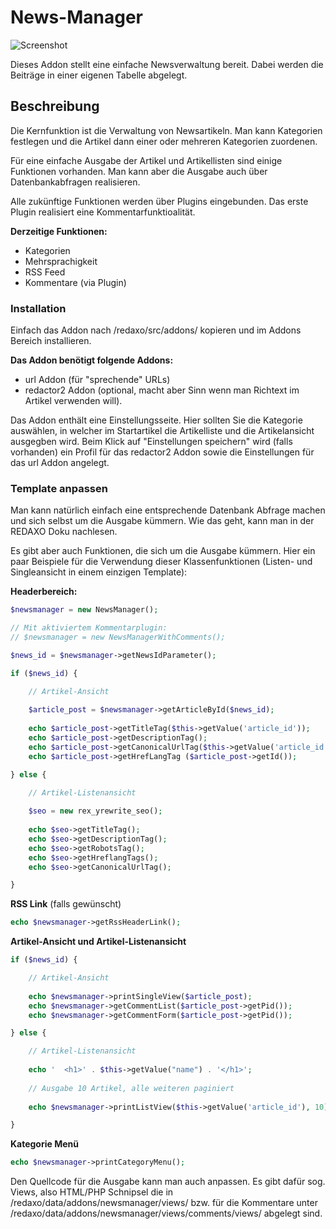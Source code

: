 News-Manager
============

![Screenshot](https://raw.githubusercontent.com/georgkaser/newsmanager/master/screenshot.png)

Dieses Addon stellt eine einfache Newsverwaltung bereit. Dabei werden die Beiträge in einer eigenen Tabelle abgelegt.

## Beschreibung

Die Kernfunktion ist die Verwaltung von Newsartikeln. Man kann Kategorien festlegen und die Artikel dann einer oder mehreren Kategorien zuordenen.

Für eine einfache Ausgabe der Artikel und Artikellisten sind einige Funktionen vorhanden. Man kann aber die Ausgabe auch über Datenbankabfragen realisieren.

Alle zukünftige Funktionen werden über Plugins eingebunden. Das erste Plugin realisiert eine Kommentarfunktioalität.

**Derzeitige Funktionen:**

* Kategorien
* Mehrsprachigkeit
* RSS Feed
* Kommentare (via Plugin)

### Installation

Einfach das Addon nach /redaxo/src/addons/ kopieren und im Addons Bereich installieren.

**Das Addon benötigt folgende Addons:**

* url Addon (für "sprechende" URLs)
* redactor2 Addon (optional, macht aber Sinn wenn man Richtext im Artikel verwenden will).

Das Addon enthält eine Einstellungsseite. Hier sollten Sie die Kategorie auswählen, in welcher im Startartikel die Artikelliste und die Artikelansicht ausgegben wird.
Beim Klick auf "Einstellungen speichern" wird (falls vorhanden) ein Profil für das redactor2 Addon sowie die Einstellungen für das url Addon angelegt.

### Template anpassen

Man kann natürlich einfach eine entsprechende Datenbank Abfrage machen und sich selbst um die Ausgabe kümmern. Wie das geht, kann man in der REDAXO Doku nachlesen.

Es gibt aber auch Funktionen, die sich um die Ausgabe kümmern.
Hier ein paar Beispiele für die Verwendung dieser Klassenfunktionen (Listen- und Singleansicht in einem einzigen Template):

**Headerbereich:**

```php
$newsmanager = new NewsManager();

// Mit aktiviertem Kommentarplugin:
// $newsmanager = new NewsManagerWithComments();

$news_id = $newsmanager->getNewsIdParameter();

if ($news_id) {

    // Artikel-Ansicht
    
    $article_post = $newsmanager->getArticleById($news_id);
    
    echo $article_post->getTitleTag($this->getValue('article_id'));
    echo $article_post->getDescriptionTag();
    echo $article_post->getCanonicalUrlTag($this->getValue('article_id'));
    echo $article_post->getHrefLangTag ($article_post->getId());

} else {

    // Artikel-Listenansicht
    
    $seo = new rex_yrewrite_seo();
    
    echo $seo->getTitleTag();
    echo $seo->getDescriptionTag();
    echo $seo->getRobotsTag();
    echo $seo->getHreflangTags();
    echo $seo->getCanonicalUrlTag();

}
```

**RSS Link** (falls gewünscht)

```php
echo $newsmanager->getRssHeaderLink();
```

**Artikel-Ansicht und Artikel-Listenansicht**

```php
if ($news_id) {

    // Artikel-Ansicht
    
    echo $newsmanager->printSingleView($article_post);
    echo $newsmanager->getCommentList($article_post->getPid());
    echo $newsmanager->getCommentForm($article_post->getPid());

} else {

    // Artikel-Listenansicht
    
    echo '  <h1>' . $this->getValue("name") . '</h1>';
    
    // Ausgabe 10 Artikel, alle weiteren paginiert
    
    echo $newsmanager->printListView($this->getValue('article_id'), 10);

}
```

**Kategorie Menü**

```php
echo $newsmanager->printCategoryMenu();
```

Den Quellcode für die Ausgabe kann man auch anpassen.
Es gibt dafür sog. Views, also HTML/PHP Schnipsel die in /redaxo/data/addons/newsmanager/views/ bzw. für die Kommentare
unter /redaxo/data/addons/newsmanager/views/comments/views/ abgelegt sind.
